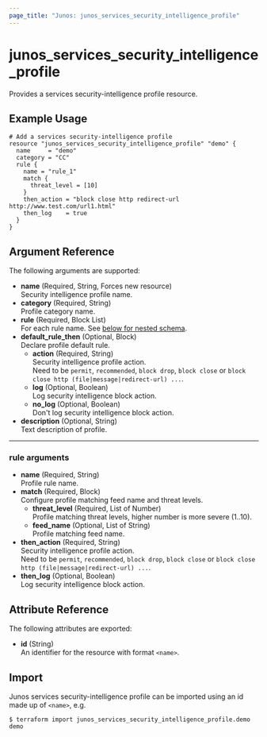 ```yaml
---
page_title: "Junos: junos_services_security_intelligence_profile"
---
```


# junos_services_security_intelligence_profile

Provides a services security-intelligence profile resource.

## Example Usage

```hcl
# Add a services security-intelligence profile
resource "junos_services_security_intelligence_profile" "demo" {
  name     = "demo"
  category = "CC"
  rule {
    name = "rule_1"
    match {
      threat_level = [10]
    }
    then_action = "block close http redirect-url http://www.test.com/url1.html"
    then_log    = true
  }
}
```

## Argument Reference

The following arguments are supported:

- **name** (Required, String, Forces new resource)  
  Security intelligence profile name.
- **category** (Required, String)  
  Profile category name.
- **rule** (Required, Block List)  
  For each rule name.
  See [below for nested schema](#rule-arguments).
- **default_rule_then** (Optional, Block)  
  Declare profile default rule.
  - **action** (Required, String)  
    Security intelligence profile action.  
    Need to be `permit`, `recommended`, `block drop`, `block close` or
    `block close http (file|message|redirect-url) ...`.
  - **log** (Optional, Boolean)  
    Log security intelligence block action.
  - **no_log** (Optional, Boolean)  
    Don't log security intelligence block action.
- **description** (Optional, String)  
  Text description of profile.

---

### rule arguments

- **name** (Required, String)  
  Profile rule name.
- **match** (Required, Block)  
  Configure profile matching feed name and threat levels.
  - **threat_level** (Required, List of Number)  
    Profile matching threat levels, higher number is more severe (1..10).
  - **feed_name** (Optional, List of String)  
    Profile matching feed name.
- **then_action** (Required, String)  
  Security intelligence profile action.  
  Need to be `permit`, `recommended`, `block drop`, `block close` or
  `block close http (file|message|redirect-url) ...`.
- **then_log** (Optional, Boolean)  
  Log security intelligence block action.

## Attribute Reference

The following attributes are exported:

- **id** (String)  
  An identifier for the resource with format `<name>`.

## Import

Junos services security-intelligence profile can be imported using an id made up of `<name>`, e.g.

```shell
$ terraform import junos_services_security_intelligence_profile.demo demo
```
